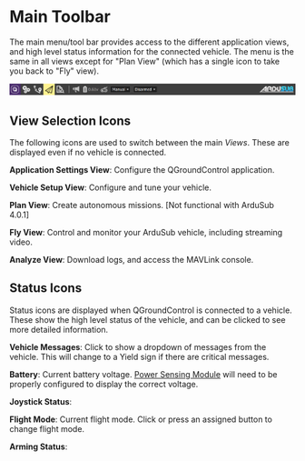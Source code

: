 # Main Toolbar

The main menu/tool bar provides access to the different application views, and high level status information for the connected vehicle. The menu is the same in all views except for "Plan View" (which has a single icon to take you back to "Fly" view).

<img src="/images/reference/reference-qgc-toolbar.png" class="img-responsive img-center" style="max-height:600px;">

## View Selection Icons

The following icons are used to switch between the main _Views_. These are displayed even if no vehicle is connected.

**Application Settings View**: Configure the QGroundControl application.

**Vehicle Setup View**: Configure and tune your vehicle.

**Plan View**: Create autonomous missions. [Not functional with ArduSub 4.0.1]

**Fly View**: Control and monitor your ArduSub vehicle, including streaming video.

**Analyze View**: Download logs, and access the MAVLink console.

## Status Icons

Status icons are displayed when QGroundControl is connected to a vehicle. These show the high level status of the vehicle, and can be clicked to see more detailed information.

**Vehicle Messages**: Click to show a dropdown of messages from the vehicle. This will change to a Yield sign if there are critical messages.

**Battery**: Current battery voltage. [Power Sensing Module]() will need to be properly configured to display the correct voltage.

**Joystick Status**: 

**Flight Mode**: Current flight mode. Click or press an assigned button to change flight mode.

**Arming Status**:

